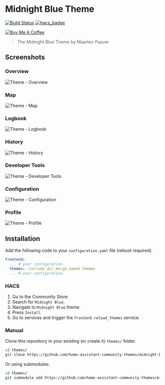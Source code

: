 # Midnight Blue Theme

[![Build Status](https://www.travis-ci.org/home-assistant-community-themes/midnight-blue.svg?branch=master)](https://www.travis-ci.org/home-assistant-community-themes/midnight-blue)
[![hacs_badge](https://img.shields.io/badge/HACS-Default-orange.svg)](https://github.com/custom-components/hacs)

<a href="https://www.buymeacoffee.com/maartenpaauw" target="_blank"><img src="https://www.buymeacoffee.com/assets/img/custom_images/orange_img.png" alt="Buy Me A Coffee" style="height: auto !important;width: auto !important;" ></a>

> The Midnight Blue Theme by Maarten Paauw

## Screenshots

### Overview

![Theme - Overview](https://raw.githubusercontent.com/home-assistant-community-themes/midnight-blue/master/docs/theme-overview.png)

### Map

![Theme - Map](https://raw.githubusercontent.com/home-assistant-community-themes/midnight-blue/master/docs/theme-map.png)

### Logbook

![Theme - Logbook](https://raw.githubusercontent.com/home-assistant-community-themes/midnight-blue/master/docs/theme-logbook.png)

### History

![Theme - History](https://raw.githubusercontent.com/home-assistant-community-themes/midnight-blue/master/docs/theme-history.png)

### Developer Tools

![Theme - Developer Tools](https://raw.githubusercontent.com/home-assistant-community-themes/midnight-blue/master/docs/theme-developer-tools.png)

### Configuration

![Theme - Configuration](https://raw.githubusercontent.com/home-assistant-community-themes/midnight-blue/master/docs/theme-configuration.png)

### Profile

![Theme - Profile](https://raw.githubusercontent.com/home-assistant-community-themes/midnight-blue/master/docs/theme-profile.png)

## Installation

Add the following code to your `configuration.yaml` file (reboot required).

```yaml
frontend:
  ... # your configuration.
  themes: !include_dir_merge_named themes
  ... # your configuration.
```

### HACS

1. Go to the Community Store.
2. Search for `Midnight Blue`.
3. Navigate to `Midnight Blue` theme.
4. Press `Install`.
6. Go to services and trigger the `frontend.reload_themes` service.

### Manual

Clone this repository in your existing (or create it) `themes/` folder.

```bash
cd themes/
git clone https://github.com/home-assistant-community-themes/midnight-blue.git
```

Or using submodules:

```bash
cd themes/
git submodule add https://github.com/home-assistant-community-themes/midnight-blue.git
```
